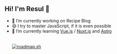 ## Hi! I'm Resul 👋

<!--
**resul-elezi/resul-elezi** is a ✨ _special_ ✨ repository because its `README.md` (this file) appears on your GitHub profile.

Here are some ideas to get you started:

- 🔭 I’m currently working on ...

- 👯 I’m looking to collaborate on ...
- 🤔 I’m looking for help with ...
- 💬 Ask me about ...
- 📫 How to reach me: ...
- 😄 Pronouns: ...
- ⚡ Fun fact: ...
-->
- 🔭 I’m currently working on Recipe Blog
- 😄 I try to master JavaScript, if it is even possible
- 🌱 I’m currently learning [Vue.js](https://vuejs.org) / [Nuxt.js](https://nuxt.com/) and [Astro](https://astro.build/) <br><br><br>
<a href="https://roadmap.sh"><img src="https://roadmap.sh/card/wide/6478601dc4ec366ad5b5df06?variant=dark" alt="roadmap.sh"/></a>
